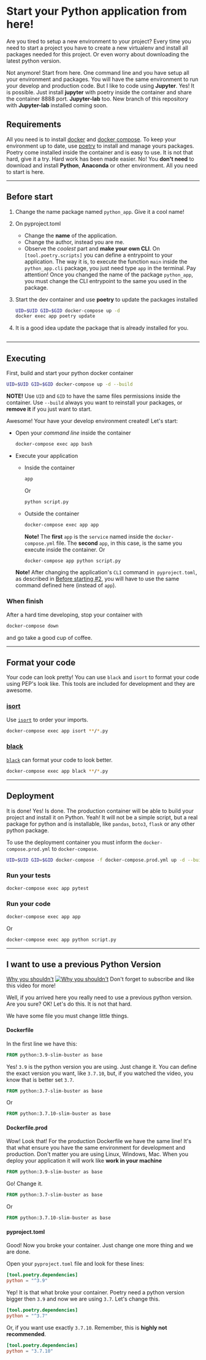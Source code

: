 # Start your Python application from here!

Are you tired to setup a new environment to your project?
Every time you need to start a project you have to create a new virtualenv and install all packages needed for this project.
Or even worry about downloading the latest python version. 

Not anymore!
Start from here. One command line and you have setup all your environment and packages.
You will have the same environment to run your develop and production code.
But I like to code using **Jupyter**. Yes! It is possible. Just install **jupyter** with poetry inside the container and share the container 8888 port. **Jupyter-lab** too.
New branch of this repository with **Jupyter-lab** installed coming soon.


## Requirements

All you need is to install [docker](https://docs.docker.com/get-docker/) and [docker compose](https://docs.docker.com/compose/install/).
To keep your environment up to date, use [poetry](https://python-poetry.org/docs/cli/) to install and manage yours packages.
Poetry come installed inside the container and is easy to use.
It is not that hard, give it a try. Hard work has been made easier.
No! You **don't need** to download and install **Python**, **Anaconda** or other environment.
All you need to start is here.

---


## Before start

1. Change the name package named `python_app`. Give it a cool name!

2. On pyproject.toml 
    * Change the **name** of the application.
    * Change the author, instead you are me.
    * Observe the *coolest* part and **make your own CLI**.
        On `[tool.poetry.scripts]` you can define a entrypoint to your application. The way it is, to execute the function `main` inside the `python_app.cli` package, you just need type `app` in the terminal.
        Pay attention! Once you changed the name of the package `python_app`, you must change the CLI entrypoint to the same you used in the package.

3. Start the dev container and use **poetry** to update the packages installed
    ```sh
    UID=$UID GID=$GID docker-compose up -d
    docker exec app poetry update
    ```

4. It is a good idea update the package that is already installed for you.
    ```sh
    
    ```

---

## Executing
First, build and start your python docker container
```sh
UID=$UID GID=$GID docker-compose up -d --build
```
**NOTE!**
Use `UID` and `GID` to have the same files permissions inside the container.
Use `--build` always you want to reinstall your packages, or **remove it** if you just want to start.

Awesome! Your have your develop environment created!
Let's start:

* Open your *command line* inside the container
    ```sh
    docker-compose exec app bash
    ```

* Execute your application
    * Inside the container
        ```sh
        app
        ```
        Or
        ```sh
        python script.py
        ```
    * Outside the container
        ```sh
        docker-compose exec app app
        ```
        **Note!** 
        The **first** `app` is the `service` named inside the `docker-compose.yml` file.
        The **second** `app`, in this case, is the same you execute inside the container. 
        Or
        ```sh
        docker-compose app python script.py
        ```

    **Note!** 
    After changing the application's `CLI` command in` pyproject.toml`, as described in [Before starting #2](), you will have to use the same command defined here (instead of `app`).

### When finish
After a hard time developing, stop your container with
```sh
docker-compose down
```
and go take a good cup of coffee.

---

## Format your code
Your code can look pretty!
You can use `black` and `isort` to format your code using PEP's look like.
This tools are included for development and they are awesome.

### [isort](https://pycqa.github.io/isort/)
Use [`isort`](https://pycqa.github.io/isort/) to order your imports.
```sh
docker-compose exec app isort **/*.py
```

### [black](https://black.readthedocs.io/en/stable/)
[`black`](https://black.readthedocs.io/en/stable/) can format your code to look better.
```sh
docker-compose exec app black **/*.py
```

---

## Deployment
It is done!
Yes! Is done.
The production container will be able to build your project and install it on Python.
Yeah! It will not be a simple script, but a real package for python and is installable, like `pandas`, `boto3`, `flask` or any other python package.

To use the deployment container you must inform the `docker-compose.prod.yml` to `docker-compose`.
```sh
UID=$UID GID=$GID docker-compose -f docker-compose.prod.yml up -d --build
```

### Run your tests
```sh
docker-compose exec app pytest
```

### Run your code
```sh
docker-compose exec app app
```
Or
```sh
docker-compose exec app python script.py
```
---

## I want to use a previous Python Version
[Why you shouldn't](https://www.youtube.com/watch?v=cEkA9PH2oEk)
[![Why you shouldn't](https://i.ytimg.com/vi/cEkA9PH2oEk/hqdefault.jpg?sqp=-oaymwEcCPYBEIoBSFXyq4qpAw4IARUAAIhCGAFwAcABBg==&rs=AOn4CLDe4NMkx0xUwL7boR64pEjGvxO2Hg)](https://www.youtube.com/watch?v=cEkA9PH2oEk)
Don't forget to subscribe and like this video for more!

Well, if you arrived here you really need to use a previous python version. 
Are you sure?
OK! Let's do this. It is not that hard.

We have some file you must change little things.

#### Dockerfile
In the first line we have this:
```Dockerfile
FROM python:3.9-slim-buster as base
```
Yes! `3.9` is the python version you are using. Just change it.
You can define the exact version you want, like `3.7.10`, but, if you watched the video, you know that is better set `3.7`.
```Dockerfile
FROM python:3.7-slim-buster as base
```
Or
```Dockerfile
FROM python:3.7.10-slim-buster as base
```

#### Dockerfile.prod
Wow! Look that! For the production Dockerfile we have the same line!
It's that what ensure you have the same environment for development and production. 
Don't matter you are using Linux, Windows, Mac. When you deploy your application it will work like **work in your machine**
```Dockerfile
FROM python:3.9-slim-buster as base
```
Go! Change it.
```Dockerfile
FROM python:3.7-slim-buster as base
```
Or
```Dockerfile
FROM python:3.7.10-slim-buster as base
```

#### pyproject.toml
Good! Now you broke your container.
Just change one more thing and we are done.

Open your `pyproject.toml` file and look for these lines:
```toml
[tool.poetry.dependencies]
python = "^3.9"
```

Yep! It is that what broke your container.
Poetry need a python version bigger then `3.9` and now we are using `3.7`.
Let's change this.
```toml
[tool.poetry.dependencies]
python = "^3.7"
```
Or, if you want use exactly `3.7.10`. Remember, this is **highly not recommended**.
```toml
[tool.poetry.dependencies]
python = "3.7.10"
```

